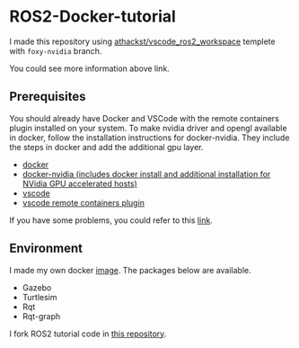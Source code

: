 # ROS2-Docker-tutorial

I made this repository using [athackst/vscode_ros2_workspace](https://github.com/athackst/vscode_ros2_workspace) templete with `foxy-nvidia` branch.    

You could see more information above link.    

## Prerequisites

You should already have Docker and VSCode with the remote containers plugin installed on your system.
To make nvidia driver and opengl available in docker, follow the installation instructions for docker-nvidia. 
They include the steps in docker and add the additional gpu layer. 

* [docker](https://docs.docker.com/engine/install/)
* [docker-nvidia (includes docker install and additional installation for NVidia GPU accelerated hosts)](https://docs.nvidia.com/datacenter/cloud-native/container-toolkit/install-guide.html#docker)
* [vscode](https://code.visualstudio.com/)
* [vscode remote containers plugin](https://marketplace.visualstudio.com/items?itemName=ms-vscode-remote.remote-containers)  

If you have some problems, you could refer to this [link](https://github.com/athackst/vscode_ros2_workspace/tree/foxy-nvidia#error-handling-for-gpu-acceleration).  

## Environment

I made my own docker [image](https://hub.docker.com/r/tyoung96/ros2-foxy-nvidia). The packages below are available.  

- Gazebo  
- Turtlesim  
- Rqt  
- Rqt-graph  

I fork ROS2 tutorial code in [this repository](https://github.com/robotpilot/ros2-seminar-examples).  
